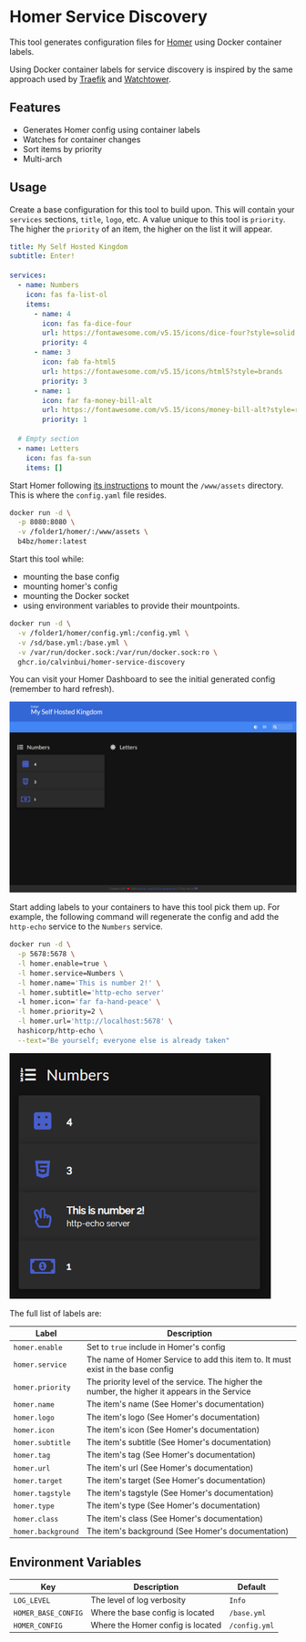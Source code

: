 # Homer Service Discovery

This tool generates configuration files for [Homer](https://github.com/bastienwirtz/homer) using Docker container labels.

Using Docker container labels for service discovery is inspired by the same approach used by [Traefik](https://doc.traefik.io/traefik/providers/docker/) and [Watchtower](https://github.com/containrrr/watchtower).
## Features

- Generates Homer config using container labels
- Watches for container changes
- Sort items by priority
- Multi-arch

## Usage

Create a base configuration for this tool to build upon. This will contain your `services` sections, `title`, `logo`, etc. A value unique to this tool is `priority`. The higher the `priority` of an item, the higher on the list it will appear.

```yaml
title: My Self Hosted Kingdom
subtitle: Enter!

services:
  - name: Numbers
    icon: fas fa-list-ol
    items:
      - name: 4
        icon: fas fa-dice-four
        url: https://fontawesome.com/v5.15/icons/dice-four?style=solid
        priority: 4
      - name: 3
        icon: fab fa-html5
        url: https://fontawesome.com/v5.15/icons/html5?style=brands
        priority: 3
      - name: 1
        icon: far fa-money-bill-alt
        url: https://fontawesome.com/v5.15/icons/money-bill-alt?style=regular
        priority: 1

  # Empty section
  - name: Letters
    icon: fas fa-sun
    items: []
```

Start Homer following [its instructions](https://github.com/bastienwirtz/homer/blob/main/README.md) to mount the `/www/assets` directory. This is where the `config.yaml` file resides.

```bash
docker run -d \
  -p 8080:8080 \
  -v /folder1/homer/:/www/assets \
  b4bz/homer:latest
```

Start this tool while:
- mounting the base config
- mounting homer's config
- mounting the Docker socket
- using environment variables to provide their mountpoints.

```bash
docker run -d \
  -v /folder1/homer/config.yml:/config.yml \
  -v /sd/base.yml:/base.yml \
  -v /var/run/docker.sock:/var/run/docker.sock:ro \
  ghcr.io/calvinbui/homer-service-discovery
```

You can visit your Homer Dashboard to see the initial generated config (remember to hard refresh).

![](docs/base.png)

Start adding labels to your containers to have this tool pick them up. For example, the following command will regenerate the config and add the `http-echo` service to the `Numbers` service.

```bash
docker run -d \
  -p 5678:5678 \
  -l homer.enable=true \
  -l homer.service=Numbers \
  -l homer.name='This is number 2!' \
  -l homer.subtitle='http-echo server'
  -l homer.icon='far fa-hand-peace' \
  -l homer.priority=2 \
  -l homer.url='http://localhost:5678' \
  hashicorp/http-echo \
  --text="Be yourself; everyone else is already taken"
```

![](docs/base-added.png)

The full list of labels are:

| Label              | Description                                                                                    |
|--------------------|------------------------------------------------------------------------------------------------|
| `homer.enable`     | Set to `true` include in Homer's config                                                        |
| `homer.service`    | The name of Homer Service to add this item to. It must exist in the base config                |
| `homer.priority`   | The priority level of the service. The higher the number, the higher it appears in the Service |
| `homer.name`       | The item's name (See Homer's documentation)                                                    |
| `homer.logo`       | The item's logo (See Homer's documentation)                                                    |
| `homer.icon`       | The item's icon (See Homer's documentation)                                                    |
| `homer.subtitle`   | The item's subtitle (See Homer's documentation)                                                |
| `homer.tag`        | The item's tag (See Homer's documentation)                                                     |
| `homer.url`        | The item's url (See Homer's documentation)                                                     |
| `homer.target`     | The item's target (See Homer's documentation)                                                  |
| `homer.tagstyle`   | The item's tagstyle (See Homer's documentation)                                                |
| `homer.type`       | The item's type (See Homer's documentation)                                                    |
| `homer.class`      | The item's class (See Homer's documentation)                                                   |
| `homer.background` | The item's background (See Homer's documentation)                                              |

## Environment Variables

| Key                 | Description                       | Default       |
|---------------------|-----------------------------------|---------------|
| `LOG_LEVEL`         | The level of log verbosity        | `Info`        |
| `HOMER_BASE_CONFIG` | Where the base config is located  | `/base.yml`   |
| `HOMER_CONFIG`      | Where the Homer config is located | `/config.yml` |
